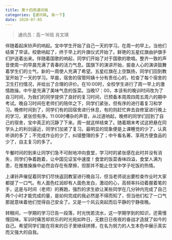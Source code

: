 ```yaml
---
title: 第十四周通讯稿
categories: [通讯稿, 高一下]
date: 2020-07-05
---
```


> 通讯员：高一16班 肖文琪

伴随着起床铃声的响起。宝中学生开始了自己一天的学习。在周一的早上。当他们结束了早读。校歌响起了，终于早上的升旗仪式开始了。鲜艳的五星红旗由护旗手们护送着出来。伴随着国歌的响起，同学们开始了对于国歌的歌唱。整齐一致的声音使周一的早晨充满了青春的活力气息。国旗下的演讲开始，振奋人心的演讲鼓舞着学生们的士气，新的一周使人充满了希望。五星红旗在上空飘扬，同学们回到教室开始了一天的学习。早晨，宿舍的宿管阿姨十分有责任心的，检查了每个宿舍的卫生打扫情况，并给出了合理的评价。在10:00时，全校学生进行了周一早上的激情跑操。中午是充满了美味气息的饭菜。当晚17：00，本该有的晚训时间改为了自习时间，为我们的同学提供了良好的复习时间，已预备本周周四周五周六的期中考试。晚自习时间在老师们的陪伴之下，同学们紧张，但有序的进行着复习和学习。晚修时间到了，同学们有的回宿舍进行休息，有的则赶忙奔去自修室进行晚上的学习，紧张但有序。11:00时嘈杂的声音，从过道响起，晚修的同学们回到了自己的宿舍，宝中真正的沉静了下来。周一就这样结束了。随着期末考试这把悬在同学头上的利剑逼近，同学们加紧了复习。最明显的现象便是上课睡觉的少了，认真听讲的多了；不完成作业的少了，纠错整理的多了；中午看名著、享用方便食品的少了，自主复习的多了。

午餐时间的到来让同学们急不可耐地冲向食堂，学习时的紧张感在此时并没有消失，同学们争着跑着，让中国见证宝中速度！食堂的饭菜香味四溢，食堂人满为患，在推推搡搡中必然会存在有摩擦，但那并不能止住宝中学子吃饭的热情。

上课铃声催促着同学们尽快返回教室进行晚自习，但当老师说出要检查作业时大家都提了一口气。有人面色红润却有人面色发白，激动的心，高频率抖动着握着笔的手，这是与时间（老师）的赛跑，强烈的求生欲让某些同学在几分钟内完成了自己两个小时才能完成的量，是如何完成的我必然是不得而知了，但当他们松了一口气那就意味着他们觉得自己安全了。又是一个风云突起而后平静的宁静夜晚。

转眼间，一学期的学习已告一段落，时光恍若流水，这一学期学到的知识，还需慢慢回味。军训时痛苦却欢乐的时光宛如昨日，无数日日夜夜的奋战才造就了如今的自己。希望同学们能在将来的日子里继续拼搏，在名为努力的人生本色中展示真实而又强大的自我。
